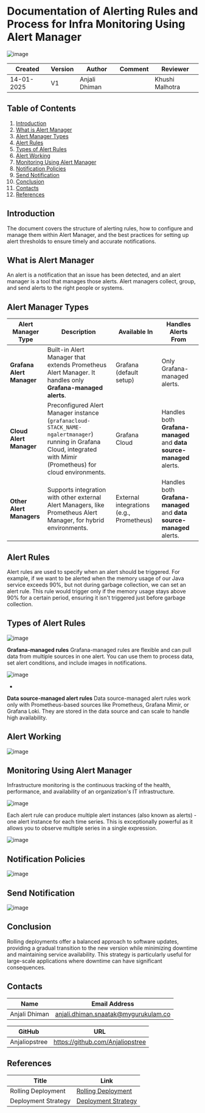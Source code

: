 # Documentation of Alerting Rules and Process for Infra Monitoring Using Alert Manager
![image](https://github.com/user-attachments/assets/835d169f-dd69-4bd0-9613-4c4d851959fe)

| Created | Version | Author        | Comment | Reviewer     |
|---------|---------|---------------|---------|--------------|
| 14-01-2025 | V1 | Anjali Dhiman |         | Khushi Malhotra |

## **Table of Contents**
1. [Introduction](#introduction)
2. [What is Alert Manager](#what-is-alert-manager)
3. [Alert Manager Types](#alert-manager-types)
4. [Alert Rules](#alert-rules)
5. [Types of Alert Rules](#types-of-alert-rules)
6. [Alert Working](#alert-working)
7. [Monitoring Using Alert Manager](#monitoring-using-alert-manager)
8. [Notification Policies](#notification-policies)
9. [Send Notification](#send-notification)
10. [Conclusion](#conclusion)
11. [Contacts](#contacts)
12. [References](#references)

## Introduction 
The document covers the structure of alerting rules, how to configure and manage them within Alert Manager, and the best practices for setting up alert thresholds to ensure timely and accurate notifications. 

## What is Alert Manager
An alert is a notification that an issue has been detected, and an alert manager is a tool that manages those alerts. Alert managers collect, group, and send alerts to the right people or systems.

## **Alert Manager Types**

| **Alert Manager Type**   | **Description**                                                                                                                                                   | **Available In**                         | **Handles Alerts From**                                    |
|-------------------------|-------------------------------------------------------------------------------------------------------------------------------------------------------------------|------------------------------------------|------------------------------------------------------------|
| **Grafana Alert Manager** | Built-in Alert Manager that extends Prometheus Alert Manager. It handles only **Grafana-managed alerts**.                                                            | Grafana (default setup)                  | Only Grafana-managed alerts.                               |
| **Cloud Alert Manager**   | Preconfigured Alert Manager instance (`grafanacloud-STACK_NAME-ngalertmanager`) running in Grafana Cloud, integrated with Mimir (Prometheus) for cloud environments. | Grafana Cloud                           | Handles both **Grafana-managed** and **data source-managed** alerts. |
| **Other Alert Managers**  | Supports integration with other external Alert Managers, like Prometheus Alert Manager, for hybrid environments.                                                    | External integrations (e.g., Prometheus)  | Handles both **Grafana-managed** and **data source-managed** alerts. |

## Alert Rules
Alert rules are used to specify when an alert should be triggered. For example, if we want to be alerted when the memory usage of our Java service exceeds 90%, but not during garbage collection, we can set an alert rule. This rule would trigger only if the memory usage stays above 90% for a certain period, ensuring it isn't triggered just before garbage collection.

## Types of Alert Rules

![image](https://github.com/user-attachments/assets/b7041c89-ee67-4503-b100-f50811b709a7)

**Grafana-managed rules** Grafana-managed rules are flexible and can pull data from multiple sources in one alert. You can use them to process data, set alert conditions, and include images in notifications.

![image](https://github.com/user-attachments/assets/26a48997-0b1d-4b79-afc4-b70b62dd9d9c)

-
**Data source-managed alert rules** Data source-managed alert rules work only with Prometheus-based sources like Prometheus, Grafana Mimir, or Grafana Loki. They are stored in the data source and can scale to handle high availability.


## Alert Working

![image](https://github.com/user-attachments/assets/dcaf769a-5c91-4013-91b3-262237e40c25)

## Monitoring Using Alert Manager

Infrastructure monitoring is the continuous tracking of the health, performance, and availability of an organization's IT infrastructure.

![image](https://github.com/user-attachments/assets/c15a6ca4-e164-42f1-8beb-8221ffdde9f2)

Each alert rule can produce multiple alert instances (also known as alerts) - one alert instance for each time series. This is exceptionally powerful as it allows you to observe multiple series in a single expression.

![image](https://github.com/user-attachments/assets/486f5684-3beb-4082-9f6d-9e46a1bbf764)

## Notification Policies

![image](https://github.com/user-attachments/assets/9979233d-b786-4cf7-97f0-67fdad6d371f)

## Send Notification 

![image](https://github.com/user-attachments/assets/2b5e29f1-e091-4065-b3f0-a29d518e1135)

## Conclusion
Rolling deployments offer a balanced approach to software updates, providing a gradual transition to the new version while minimizing downtime and maintaining service availability. This strategy is particularly useful for large-scale applications where downtime can have significant consequences.

## Contacts

| Name| Email Address      |
|-----|--------------------------|
| Anjali Dhiman | anjali.dhiman.snaatak@mygurukulam.co |

| GitHub | URL |
|----------|---------|
|  Anjaliopstree  |  https://github.com/Anjaliopstree  |

## References

| **Title**            | **Link**                                                                                  |
|-----------------------|------------------------------------------------------------------------------------------|
| Rolling Deployment    | [Rolling Deployment](https://www.geteppo.com/blog/what-are-rolling-deployments)          |
| Deployment Strategy   | [Deployment Strategy](https://medium.com/@navya.cloudops/devops-zero-to-hero-day-20-deployment-strategies-e6712b4801e4) | 
